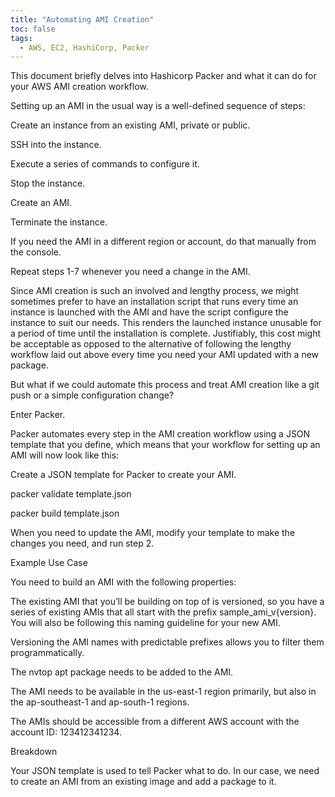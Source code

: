 ```yaml
---
title: "Automating AMI Creation"
toc: false
tags:
  - AWS, EC2, HashiCorp, Packer
---
```



This document briefly delves into Hashicorp Packer and what it can do for your AWS AMI creation workflow.

Setting up an AMI in the usual way is a well-defined sequence of steps:

Create an instance from an existing AMI, private or public.

SSH into the instance.

Execute a series of commands to configure it.

Stop the instance.

Create an AMI.

Terminate the instance.

If you need the AMI in a different region or account, do that manually from the console.

Repeat steps 1-7 whenever you need a change in the AMI.

Since AMI creation is such an involved and lengthy process, we might sometimes prefer to have an installation script that runs every time an instance is launched with the AMI and have the script configure the instance to suit our needs. This renders the launched instance unusable for a period of time until the installation is complete. Justifiably, this cost might be acceptable as opposed to the alternative of following the lengthy workflow laid out above every time you need your AMI updated with a new package.

But what if we could automate this process and treat AMI creation like a git push or a simple configuration change?

Enter Packer.

Packer automates every step in the AMI creation workflow using a JSON template that you define, which means that your workflow for setting up an AMI will now look like this:

Create a JSON template for Packer to create your AMI.

packer validate template.json

packer build template.json

When you need to update the AMI, modify your template to make the changes you need, and run step 2.

Example Use Case

You need to build an AMI with the following properties:

The existing AMI that you’ll be building on top of is versioned, so you have a series of existing AMIs that all start with the prefix sample_ami_v{version}. You will also be following this naming guideline for your new AMI.

Versioning the AMI names with predictable prefixes allows you to filter them programmatically.

The nvtop apt package needs to be added to the AMI.

The AMI needs to be available in the us-east-1 region primarily, but also in the ap-southeast-1 and ap-south-1 regions.

The AMIs should be accessible from a different AWS account with the account ID: 123412341234.

Breakdown

Your JSON template is used to tell Packer what to do. In our case, we need to create an AMI from an existing image and add a package to it.

